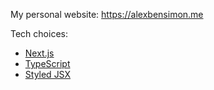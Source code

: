 My personal website: https://alexbensimon.me

Tech choices:

- [Next.js](https://nextjs.org/)
- [TypeScript](https://www.typescriptlang.org/)
- [Styled JSX](https://github.com/vercel/styled-jsx)
